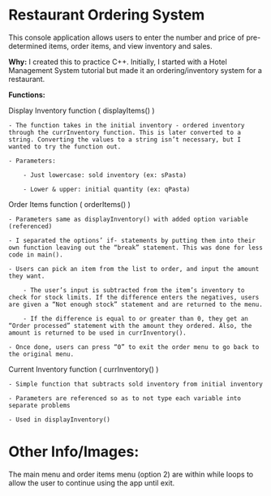 # Restaurant Ordering System

This console application allows users to enter the number and price of pre-determined items, order items, and view inventory and sales.

**Why:**
I created this to practice C++. Initially, I started with a Hotel Management System tutorial but made it an ordering/inventory system for a restaurant. 

**Functions:**
 
Display Inventory function ( displayItems() )

    - The function takes in the initial inventory - ordered inventory through the currInventory function. This is later converted to a string. Converting the values to a string isn’t necessary, but I wanted to try the function out.

    - Parameters:

        - Just lowercase: sold inventory (ex: sPasta)

        - Lower & upper: initial quantity (ex: qPasta)


Order Items function ( orderItems() )

    - Parameters same as displayInventory() with added option variable (referenced)

    - I separated the options’ if- statements by putting them into their own function leaving out the “break” statement. This was done for less code in main().

    - Users can pick an item from the list to order, and input the amount they want. 

        - The user’s input is subtracted from the item’s inventory to check for stock limits. If the difference enters the negatives, users are given a “Not enough stock” statement and are returned to the menu.

        - If the difference is equal to or greater than 0, they get an “Order processed” statement with the amount they ordered. Also, the amount is returned to be used in currInventory().

    - Once done, users can press “0” to exit the order menu to go back to the original menu.

Current Inventory function ( currInventory() )

    - Simple function that subtracts sold inventory from initial inventory

    - Parameters are referenced so as to not type each variable into separate problems
    
    - Used in displayInventory()

# Other Info/Images:
The main menu and order items menu (option 2) are within while loops to allow the user to continue using the app until exit. 
